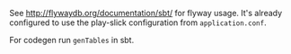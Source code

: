 See http://flywaydb.org/documentation/sbt/ for flyway usage.
It's already configured to use the play-slick configuration from `application.conf`.

For codegen run `genTables` in sbt.
